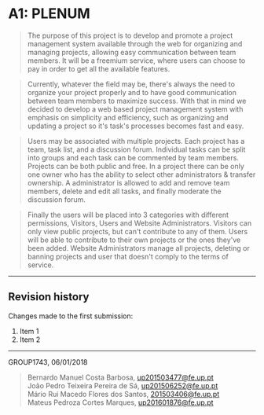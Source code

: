 # A1: PLENUM

> The purpose of this project is to develop and promote a project management system available through the web for organizing and managing projects, allowing easy communication between team members. It will be a freemium service, where users can choose to pay in order to get all the available features.

>Currently, whatever the field may be, there's always the need to organize your project properly and to have good communication between team members to maximize success. With that in mind we decided to develop a web based project management system with emphasis on simplicity and efficiency, such as organizing and updating a project so it's task's processes becomes fast and easy.

>  Users may be associated with multiple projects. Each project has a team, task list, and a discussion forum. Individual tasks can be split into groups and each task can be commented by team members. Projects can be both public and free. In a project there can be only one owner who has the ability to select other administrators & transfer ownership.
A administrator is allowed to add and remove team members, delete and edit all tasks, and finally moderate the discussion forum.

> Finally the users will be placed into 3 categories with different permissions, Visitors, Users and Website Administrators. Visitors can only view public projects, but can't contribute to any of them. Users will  be able to contribute to their own projects or the ones they've been added. Website Administrators manage all projects, deleting or banning projects and user that doesn't comply to the terms of service.

***

## Revision history

Changes made to the first submission:

1. Item 1
1. Item 2

***

GROUP1743, 06/01/2018

> Bernardo Manuel Costa Barbosa, up201503477@fe.up.pt   
> João Pedro Teixeira Pereira de Sá, up201506252@fe.up.pt   
> Mário Rui Macedo Flores dos Santos, 201503406@fe.up.pt  
> Mateus Pedroza Cortes Marques,  up201601876@fe.up.pt   
